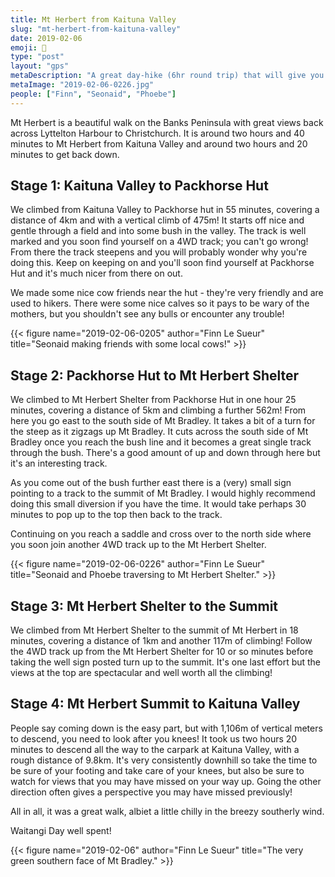 ```yaml
---
title: Mt Herbert from Kaituna Valley
slug: "mt-herbert-from-kaituna-valley"
date: 2019-02-06
emoji: 🥾
type: "post"
layout: "gps"
metaDescription: "A great day-hike (6hr round trip) that will give you a new perspective on Lyttelton Harbour."
metaImage: "2019-02-06-0226.jpg"
people: ["Finn", "Seonaid", "Phoebe"]
---
```


Mt Herbert is a beautiful walk on the Banks Peninsula with great views back across Lyttelton Harbour to Christchurch. It is around two hours and 40 minutes to Mt Herbert from Kaituna Valley and around two hours and 20 minutes to get back down.

## Stage 1: Kaituna Valley to Packhorse Hut

We climbed from Kaituna Valley to Packhorse hut in 55 minutes, covering a distance of 4km and with a vertical climb of 475m! It starts off nice and gentle through a field and into some bush in the valley. The track is well marked and you soon find yourself on a 4WD track; you can't go wrong! From there the track steepens and you will probably wonder why you're doing this. Keep on keeping on and you'll soon find yourself at Packhorse Hut and it's much nicer from there on out.

We made some nice cow friends near the hut - they're very friendly and are used to hikers. There were some nice calves so it pays to be wary of the mothers, but you shouldn't see any bulls or encounter any trouble!

{{< figure name="2019-02-06-0205" author="Finn Le Sueur" title="Seonaid making friends with some local cows!" >}}

## Stage 2: Packhorse Hut to Mt Herbert Shelter

We climbed to Mt Herbert Shelter from Packhorse Hut in one hour 25 minutes, covering a distance of 5km and climbing a further 562m! From here you go east to the south side of Mt Bradley. It takes a bit of a turn for the steep as it zigzags up Mt Bradley. It cuts across the south side of Mt Bradley once you reach the bush line and it becomes a great single track through the bush. There's a good amount of up and down through here but it's an interesting track.

As you come out of the bush further east there is a (very) small sign pointing to a track to the summit of Mt Bradley. I would highly recommend doing this small diversion if you have the time. It would take perhaps 30 minutes to pop up to the top then back to the track.

Continuing on you reach a saddle and cross over to the north side where you soon join another 4WD track up to the Mt Herbert Shelter.

{{< figure name="2019-02-06-0226" author="Finn Le Sueur" title="Seonaid and Phoebe traversing to Mt Herbert Shelter." >}}

## Stage 3: Mt Herbert Shelter to the Summit

We climbed from Mt Herbert Shelter to the summit of Mt Herbert in 18 minutes, covering a distance of 1km and another 117m of climbing! Follow the 4WD track up from the Mt Herbert Shelter for 10 or so minutes before taking the well sign posted turn up to the summit. It's one last effort but the views at the top are spectacular and well worth all the climbing!

## Stage 4: Mt Herbert Summit to Kaituna Valley

People say coming down is the easy part, but with 1,106m of vertical meters to descend, you need to look after you knees! It took us two hours 20 minutes to descend all the way to the carpark at Kaituna Valley, with a rough distance of 9.8km. It's very consistently downhill so take the time to be sure of your footing and take care of your knees, but also be sure to watch for views that you may have missed on your way up. Going the other direction often gives a perspective you may have missed previously!

All in all, it was a great walk, albiet a little chilly in the breezy southerly wind.

Waitangi Day well spent!

{{< figure name="2019-02-06" author="Finn Le Sueur" title="The very green southern face of Mt Bradley." >}}
